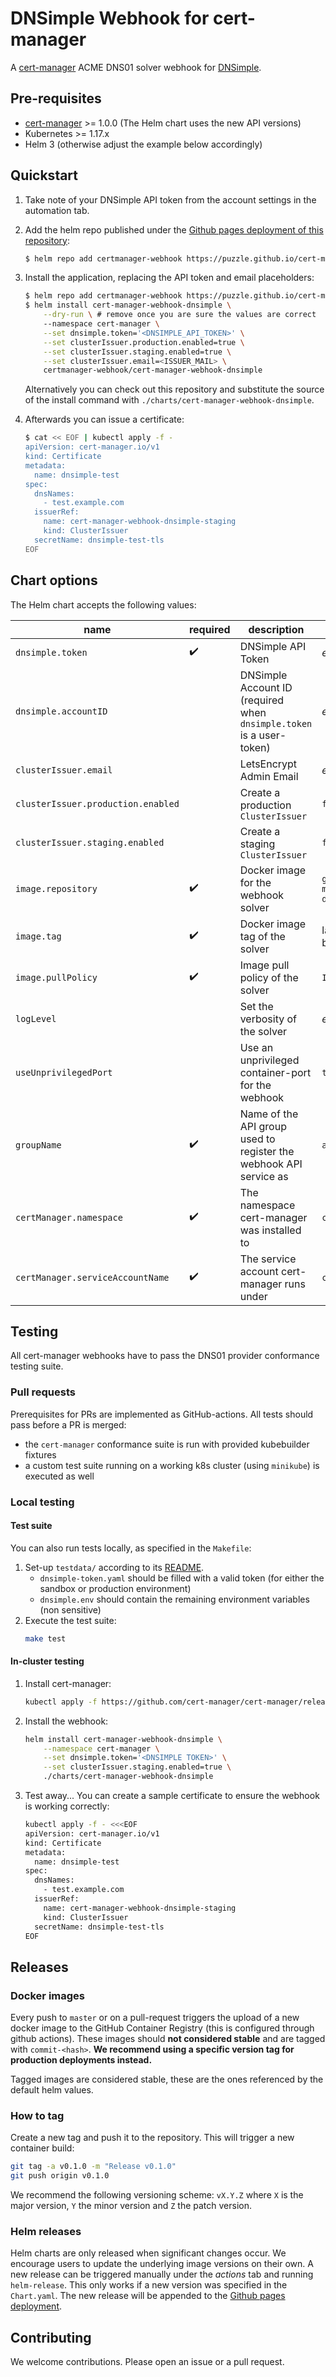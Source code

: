 # DNSimple Webhook for cert-manager

A [cert-manager][2] ACME DNS01 solver webhook for [DNSimple][1].


## Pre-requisites

- [cert-manager][2] >= 1.0.0 (The Helm chart uses the new API versions)
- Kubernetes >= 1.17.x
- Helm 3 (otherwise adjust the example below accordingly)


## Quickstart

1. Take note of your DNSimple API token from the account settings in the automation tab.

2. Add the helm repo published under the [Github pages deployment of this repository][4]:
    ```bash
    $ helm repo add certmanager-webhook https://puzzle.github.io/cert-manager-webhook-dnsimple
    ```

3. Install the application, replacing the API token and email placeholders:
    ```bash
    $ helm repo add certmanager-webhook https://puzzle.github.io/cert-manager-webhook-dnsimple
    $ helm install cert-manager-webhook-dnsimple \
        --dry-run \ # remove once you are sure the values are correct
        --namespace cert-manager \
        --set dnsimple.token='<DNSIMPLE_API_TOKEN>' \
        --set clusterIssuer.production.enabled=true \
        --set clusterIssuer.staging.enabled=true \
        --set clusterIssuer.email=<ISSUER_MAIL> \
        certmanager-webhook/cert-manager-webhook-dnsimple
    ```
    Alternatively you can check out this repository and substitute the source of the install command with `./charts/cert-manager-webhook-dnsimple`.

4. Afterwards you can issue a certificate:
    ```bash
    $ cat << EOF | kubectl apply -f -
    apiVersion: cert-manager.io/v1
    kind: Certificate
    metadata:
      name: dnsimple-test
    spec:
      dnsNames:
        - test.example.com
      issuerRef:
        name: cert-manager-webhook-dnsimple-staging
        kind: ClusterIssuer
      secretName: dnsimple-test-tls
    EOF
    ```


## Chart options
The Helm chart accepts the following values:

| name                               | required | description                                     | default value                           |
| ---------------------------------- | -------- | ----------------------------------------------- | --------------------------------------- |
| `dnsimple.token`                   | ✔️       | DNSimple API Token                              | _empty_                                 |
| `dnsimple.accountID`               |          | DNSimple Account ID (required when `dnsimple.token` is a user-token)  | _empty_           |
| `clusterIssuer.email`              |          | LetsEncrypt Admin Email                         | _empty_                                 |
| `clusterIssuer.production.enabled` |          | Create a production `ClusterIssuer`             | `false`                                 |
| `clusterIssuer.staging.enabled`    |          | Create a staging `ClusterIssuer`                | `false`                                 |
| `image.repository`                 | ✔️       | Docker image for the webhook solver             | `ghcr.io/puzzle/cert-manager-webhook-dnsimple` |
| `image.tag`                        | ✔️       | Docker image tag of the solver                  | latest tagged docker build              |
| `image.pullPolicy`                 | ✔️       | Image pull policy of the solver                 | `IfNotPresent`                          |
| `logLevel`                         |          | Set the verbosity of the solver                 | _empty_                                 |
| `useUnprivilegedPort`              |          | Use an unprivileged container-port for the webhook  | `true`                              |
| `groupName`                        | ✔️       | Name of the API group used to register the webhook API service as | `acme.dnsimple.com`                                 |
| `certManager.namespace`            | ✔️       | The namespace cert-manager was installed to     | `cert-manager`                          |
| `certManager.serviceAccountName`   | ✔️       | The service account cert-manager runs under     | `cert-manager`                          |


## Testing
All cert-manager webhooks have to pass the DNS01 provider conformance testing suite.

### Pull requests
Prerequisites for PRs are implemented as  GitHub-actions. All tests should pass before a PR is merged:
- the `cert-manager` conformance suite is run with provided kubebuilder fixtures
- a custom test suite running on a working k8s cluster (using `minikube`) is executed as well

### Local testing
#### Test suite
You can also run tests locally, as specified in the `Makefile`:

1. Set-up `testdata/` according to its [README][3].
    - `dnsimple-token.yaml` should be filled with a valid token (for either the sandbox or production environment)
    - `dnsimple.env` should contain the remaining environment variables (non sensitive)
2. Execute the test suite:
    ```bash
    make test
    ```
#### In-cluster testing
1. Install cert-manager:
    ```bash
    kubectl apply -f https://github.com/cert-manager/cert-manager/releases/download/v1.14.3/cert-manager.yaml
    ```
2. Install the webhook:
    ```bash
    helm install cert-manager-webhook-dnsimple \
        --namespace cert-manager \
        --set dnsimple.token='<DNSIMPLE TOKEN>' \
        --set clusterIssuer.staging.enabled=true \
        ./charts/cert-manager-webhook-dnsimple
    ```
3. Test away... You can create a sample certificate to ensure the webhook is working correctly:
    ```bash
    kubectl apply -f - <<<EOF
    apiVersion: cert-manager.io/v1
    kind: Certificate
    metadata:
      name: dnsimple-test
    spec:
      dnsNames:
        - test.example.com
      issuerRef:
        name: cert-manager-webhook-dnsimple-staging
        kind: ClusterIssuer
      secretName: dnsimple-test-tls
    EOF
    ```


## Releases
### Docker images
Every push to `master` or on a pull-request triggers the upload of a new docker image to the GitHub Container Registry (this is configured through github actions). These images should **not considered stable** and are tagged with `commit-<hash>`. **We recommend using a specific version tag for production deployments instead.**

Tagged images are considered stable, these are the ones referenced by the default helm values.

### How to tag
Create a new tag and push it to the repository. This will trigger a new container build:
```bash
git tag -a v0.1.0 -m "Release v0.1.0"
git push origin v0.1.0
```
We recommend the following versioning scheme: `vX.Y.Z` where `X` is the major version, `Y` the minor version and `Z` the patch version.

### Helm releases
Helm charts are only released when significant changes occur. We encourage users to update the underlying image versions on their own. A new release can be  triggered manually under the _actions_ tab and running `helm-release`. This only works if a new version was specified in the `Chart.yaml`. The new release will be appended to the [Github pages deployment][4].


## Contributing
We welcome contributions. Please open an issue or a pull request.



[1]: https://dnsimple.com/
[2]: https://cert-manager.io/docs/installation/kubernetes/
[3]: ./testdata/README.md
[4]: https://puzzle.github.io/cert-manager-webhook-dnsimple

